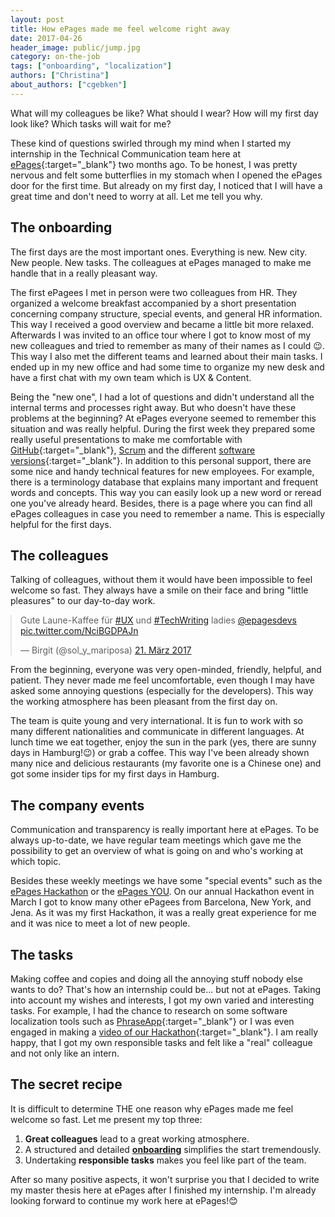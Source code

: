 ```yaml
---
layout: post
title: How ePages made me feel welcome right away
date: 2017-04-26
header_image: public/jump.jpg
category: on-the-job
tags: ["onboarding", "localization"]
authors: ["Christina"]
about_authors: ["cgebken"]
---
```


<style>

.twitter-tweet {
  margin: auto;
}
</style>

What will my colleagues be like?
What should I wear?
How will my first day look like?
Which tasks will wait for me?

These kind of questions swirled through my mind when I started my internship in the Technical Communication team here at [ePages](https://www.epages.com){:target="_blank"} two months ago.
To be honest, I was pretty nervous and felt some butterflies in my stomach when I opened the ePages door for the first time.
But already on my first day, I noticed that I will have a great time and don't need to worry at all.
Let me tell you why.

## The onboarding

The first days are the most important ones.
Everything is new.
New city.
New people.
New tasks.
The colleagues at ePages managed to make me handle that in a really pleasant way.

The first ePagees I met in person were two colleagues from HR.
They organized a welcome breakfast accompanied by a short presentation concerning company structure, special events, and general HR information.
This way I received a good overview and became a little bit more relaxed.
Afterwards I was invited to an office tour where I got to know most of my new colleagues and tried to remember as many of their names as I could 😉.
This way I also met the different teams and learned about their main tasks.
I ended up in my new office and had some time to organize my new desk and have a first chat with my own team which is UX & Content.

Being the "new one", I had a lot of questions and didn't understand all the internal terms and processes right away.
But who doesn't have these problems at the beginning?
At ePages everyone seemed to remember this situation and was really helpful.
During the first week they prepared some really useful presentations to make me comfortable with [GitHub](https://github.com/){:target="_blank"}, [Scrum](/blog/on-the-job/why-i-love-working-as-a-scrum-master/) and the different [software versions](https://www.epages.com/us/now/){:target="_blank"}.
In addition to this personal support, there are some nice and handy technical features for new employees.
For example, there is a terminology database that explains many important and frequent words and concepts.
This way you can easily look up a new word or reread one you've already heard.
Besides, there is a page where you can find all ePages colleagues in case you need to remember a name.
This is especially helpful for the first days.

## The colleagues

Talking of colleagues, without them it would have been impossible to feel welcome so fast.
They always have a smile on their face and bring "little pleasures" to our day-to-day work.

<blockquote class="twitter-tweet" data-lang="de"><p lang="de" dir="ltr">Gute Laune-Kaffee für <a href="https://twitter.com/hashtag/UX?src=hash">#UX</a> und <a href="https://twitter.com/hashtag/TechWriting?src=hash">#TechWriting</a> ladies <a href="https://twitter.com/epagesdevs">@epagesdevs</a> <a href="https://t.co/NciBGDPAJn">pic.twitter.com/NciBGDPAJn</a></p>&mdash; Birgit (@sol_y_mariposa) <a href="https://twitter.com/sol_y_mariposa/status/844153881982631936">21. März 2017</a></blockquote>
<script async src="//platform.twitter.com/widgets.js" charset="utf-8"></script>

From the beginning, everyone was very open-minded, friendly, helpful, and patient.
They never made me feel uncomfortable, even though I may have asked some annoying questions (especially for the developers).
This way the working atmosphere has been pleasant from the first day on.

The team is quite young and very international.
It is fun to work with so many different nationalities and communicate in different languages.
At lunch time we eat together, enjoy the sun in the park (yes, there are sunny days in Hamburg!😉) or grab a coffee.
This way I've been already shown many nice and delicious restaurants (my favorite one is a Chinese one) and got some insider tips for my first days in Hamburg.

## The company events

Communication and transparency is really important here at ePages.
To be always up-to-date, we have regular team meetings which gave me the possibility to get an overview of what is going on and who's working at which topic.

Besides these weekly meetings we have some "special events" such as the [ePages Hackathon](/blog/events/epages-hackathon-2017/) or the [ePages YOU](/blog/events/annual-company-event-epagees-rock-the-you/).
On our annual Hackathon event in March I got to know many other ePagees from Barcelona, New York, and Jena.
As it was my first Hackathon, it was a really great experience for me and it was nice to meet a lot of new people.

## The tasks

Making coffee and copies and doing all the annoying stuff nobody else wants to do?
That's how an internship could be... but not at ePages.
Taking into account my wishes and interests, I got my own varied and interesting tasks.
For example, I had the chance to research on some software localization tools such as [PhraseApp](https://phrase.com/){:target="_blank"} or I was even engaged in making a [video of our Hackathon](https://www.youtube.com/watch?v=j-qMUo8_ChQ){:target="_blank"}.
I am really happy, that I got my own responsible tasks and felt like a "real" colleague and not only like an intern.

## The secret recipe

It is difficult to determine THE one reason why ePages made me feel welcome so fast.
Let me present my top three:

1. **Great colleagues** lead to a great working atmosphere.
2. A structured and detailed [**onboarding**](/blog/on-the-job/5-steps-to-make-you-feel-comfortable-in-your-new-job/) simplifies the start tremendously.
3. Undertaking **responsible tasks** makes you feel like part of the team.

After so many positive aspects, it won't surprise you that I decided to write my master thesis here at ePages after I finished my internship.
I'm already looking forward to continue my work here at ePages!😊

